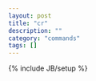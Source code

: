 ```yaml
---
layout: post
title: "cr"
description: ""
category: "commands"
tags: []
---
```

{% include JB/setup %}

